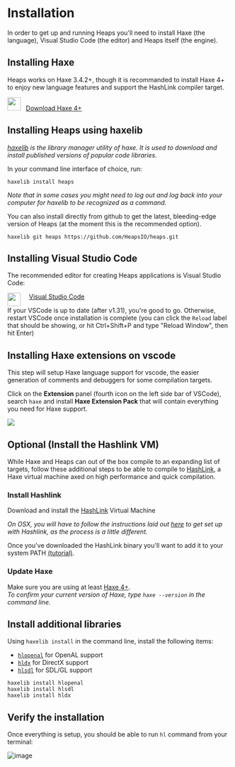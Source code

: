 # Installation

In order to get up and running Heaps you'll need to install Haxe (the language), Visual Studio Code (the editor) and Heaps itself (the engine).

## Installing Haxe

Heaps works on Haxe 3.4.2+, though it is recommanded to install Haxe 4+ to enjoy new language features and support the HashLink compiler target.

<img src="https://cloud.githubusercontent.com/assets/576184/3142589/5e2c41a0-e9c9-11e3-9608-75ec07df40e7.png" height="30"/>&nbsp;&nbsp;&nbsp;<a href="https://haxe.org/download/">Download Haxe 4+</a>

## Installing Heaps using haxelib
_[haxelib](https://lib.haxe.org/) is the library manager utility of haxe. It is used to download and install published versions of popular code libraries._

In your command line interface of choice, run:
```
haxelib install heaps
```
_Note that in some cases you might need to log out and log back into your computer for haxelib to be recognized as a command._

You can also install directly from github to get the latest, bleeding-edge version of Heaps (at the moment this is the recommended option).
```
haxelib git heaps https://github.com/HeapsIO/heaps.git
```


## Installing Visual Studio Code

The recommended editor for creating Heaps applications is Visual Studio Code:

<a href="https://code.visualstudio.com/"><img src="https://user-images.githubusercontent.com/1022912/45916285-a0959f00-be63-11e8-8f54-8d93e3e4037a.png" align="left" height="30"/></a> &nbsp;&nbsp;&nbsp; <a href="https://code.visualstudio.com/">Visual Studio Code</a>

If your VSCode is up to date (after v1.31), you're good to go. Otherwise, restart VSCode once installation is complete (you can click the `Reload` label that should be showing, or hit Ctrl+Shift+P and type "Reload Window", then hit Enter)

## Installing Haxe extensions on vscode
This step will setup Haxe language support for vscode, the easier generation of comments and debuggers for some compilation targets.

Click on the **Extension** panel (fourth icon on the left side bar of VSCode), search `haxe` and install **Haxe Extension Pack** that will contain everything you need for Haxe support.

![](https://user-images.githubusercontent.com/1022912/45916335-6547a000-be64-11e8-8d4e-799dffea475f.png)

## Optional (Install the Hashlink VM)

While Haxe and Heaps can out of the box compile to an expanding list of targets, follow these additional steps to be able to compile to [HashLink](http://hashlink.haxe.org), a Haxe virtual machine axed on high performance and quick compilation.

### Install Hashlink
Download and install the [HashLink](https://github.com/HaxeFoundation/hashlink/releases) Virtual Machine

_On OSX, you will have to follow the instructions laid out [here](https://github.com/HaxeFoundation/hashlink#building-on-linuxosx) to get set up with Hashlink, as the process is a little different._

Once you've downloaded the HashLink binary you'll want to add it to your system PATH [(tutorial)](https://www.computerhope.com/issues/ch000549.htm). 

### Update Haxe
Make sure you are using at least [Haxe 4+](https://haxe.org/download/).  
_To confirm your current version of Haxe, type `haxe --version` in the command line._

## Install additional libraries
Using `haxelib install` in the command line, install the following items:  

  * [`hlopenal`](https://lib.haxe.org/p/hlopenal) for OpenAL support
  * [`hldx`](https://lib.haxe.org/p/hldx) for DirectX support
  * [`hlsdl`](https://lib.haxe.org/p/hlsdl) for SDL/GL support

```
haxelib install hlopenal
haxelib install hlsdl
haxelib install hldx
```

## Verify the installation
Once everything is setup, you should be able to run `hl` command from your terminal:

![image](https://user-images.githubusercontent.com/1022912/45916745-4ef11280-be6b-11e8-8d9a-9405508ff014.png)
